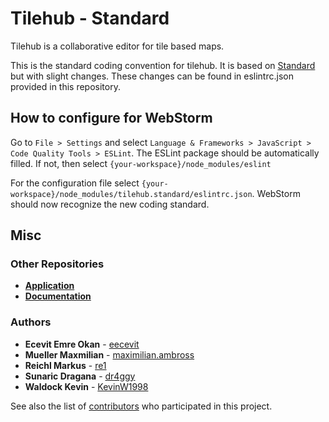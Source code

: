 # Tilehub - Standard

Tilehub is a collaborative editor for tile based maps.

This is the standard coding convention for tilehub. 
It is based on [Standard](https://github.com/standard/standard) but with slight changes.
These changes can be found in eslintrc.json provided in this repository.

## How to configure for WebStorm
Go to `File > Settings` and select `Language & Frameworks > JavaScript > Code Quality Tools > ESLint`.
The ESLint package should be automatically filled. If not, then select `{your-workspace}/node_modules/eslint`

For the configuration file select `{your-workspace}/node_modules/tilehub.standard/eslintrc.json`. WebStorm should now
recognize the new coding standard. 

## Misc

### Other Repositories

* **[Application](http://git.tilehub.io/app)**
* **[Documentation](http://git.tilehub.io/docs)**

### Authors

* **Ecevit Emre Okan** - [eecevit](https://gitlab.com/eecevit)
* **Mueller Maxmilian** - [maximilian.ambross](https://gitlab.com/maximilian.ambross)
* **Reichl Markus** - [re1](https://gitlab.com/re1)
* **Sunaric Dragana**  - [dr4ggy](https://gitlab.com/dr4ggy)
* **Waldock Kevin**  - [KevinW1998](https://gitlab.com/KevinW1998)

See also the list of [contributors](https://gitlab.com/groups/tilehub/group_members) who participated in this project.
